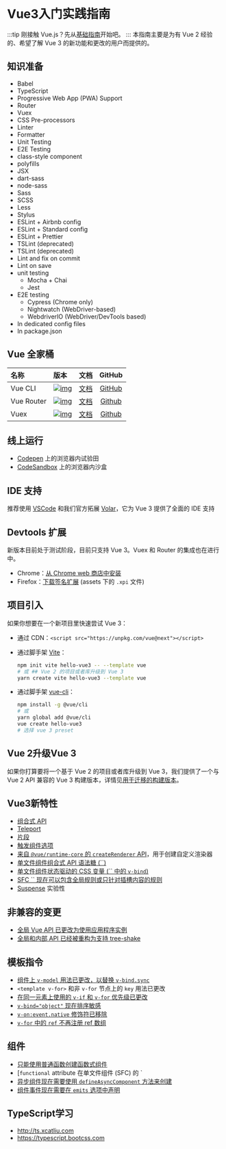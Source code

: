 <!--
 * @Author: xunzhaotech
 * @Email: luyb@xunzhaotech.com
 * @QQ: 1525572900
 * @LastEditors: xunzhaotech
-->
# Vue3入门实践指南
:::tip
刚接触 Vue.js？先从[基础指南](https://v3.cn.vuejs.org/guide/introduction.html#vue-js-%E6%98%AF%E4%BB%80%E4%B9%88)开始吧。
:::
本指南主要是为有 Vue 2 经验的、希望了解 Vue 3 的新功能和更改的用户而提供的。
## 知识准备
- Babel
- TypeScript
- Progressive Web App (PWA) Support
- Router
- Vuex
- CSS Pre-processors
- Linter
- Formatter
- Unit Testing
- E2E Testing
- class-style component
- polyfills
- JSX
- dart-sass
- node-sass
- Sass
- SCSS
- Less
- Stylus
- ESLint + Airbnb config
- ESLint + Standard config
- ESLint + Prettier
- TSLint (deprecated)
- TSLint (deprecated)
- Lint and fix on commit
- Lint on save
- unit testing
  - Mocha + Chai
  - Jest
- E2E testing
  - Cypress (Chrome only)
  - Nightwatch (WebDriver-based)
  - WebdriverIO (WebDriver/DevTools based)
- In dedicated config files
- In package.json
## Vue 全家桶

| 名称       | 版本                                                         |                  文档                  |                       GitHub                       |
| :--------- | :----------------------------------------------------------- | :------------------------------------: | :------------------------------------------------: |
| Vue CLI    | [![img](https://img.shields.io/npm/v/@vue/cli)](https://www.npmjs.com/package/@vue/cli) |   [文档](https://cli.vuejs.org/zh/)    |     [GitHub](https://github.com/vuejs/vue-cli)     |
| Vue Router | [![img](https://img.shields.io/npm/v/vue-router/next.svg)](https://www.npmjs.com/package/vue-router/v/next) | [文档](https://next.router.vuejs.org/) | [Github](https://github.com/vuejs/vue-router-next) |
| Vuex       | [![img](https://img.shields.io/npm/v/vuex/next.svg)](https://www.npmjs.com/package/vuex/v/next) |  [文档](https://next.vuex.vuejs.org/)  |  [Github](https://github.com/vuejs/vuex/tree/4.0)  |

## 线上运行
- [Codepen](https://codepen.io/yyx990803/pen/OJNoaZL) 上的浏览器内试验田
- [CodeSandbox](https://v3.vue.new/) 上的浏览器内沙盒
## IDE 支持
推荐使用 [VSCode](https://code.visualstudio.com/) 和我们官方拓展 [Volar](https://github.com/johnsoncodehk/volar)，它为 Vue 3 提供了全面的 IDE 支持

##  Devtools 扩展
新版本目前处于测试阶段，目前只支持 Vue 3。Vuex 和 Router 的集成也在进行中。
-  Chrome：[从 Chrome web 商店中安装](https://chrome.google.com/webstore/detail/vuejs-devtools/ljjemllljcmogpfapbkkighbhhppjdbg?hl=en)
-  Firefox：[下载签名扩展](https://github.com/vuejs/vue-devtools/releases/tag/v6.0.0-beta.20) (assets 下的 `.xpi` 文件)

## 项目引入
如果你想要在一个新项目里快速尝试 Vue 3：
- 通过 CDN：`<script src="https://unpkg.com/vue@next"></script>`

- 通过脚手架 [Vite](https://github.com/vitejs/vite)：

  ```bash
  npm init vite hello-vue3 -- --template vue 
  # 或 ## Vue 2 的项目或者库升级到 Vue 3
  yarn create vite hello-vue3 --template vue
  ```

- 通过脚手架 [vue-cli](https://cli.vuejs.org/)：

  ```bash
  npm install -g @vue/cli 
  # 或 
  yarn global add @vue/cli
  vue create hello-vue3
  # 选择 vue 3 preset
  ```
## Vue 2升级Vue 3
如果你打算要将一个基于 Vue 2 的项目或者库升级到 Vue 3，我们提供了一个与 Vue 2 API 兼容的 Vue 3 构建版本，详情见[用于迁移的构建版本](https://v3.cn.vuejs.org/guide/migration/migration-build.html)。
## Vue3新特性
- [组合式 API](https://v3.cn.vuejs.org/guide/composition-api-introduction.html)
- [Teleport](https://v3.cn.vuejs.org/guide/teleport.html)
- [片段](https://v3.cn.vuejs.org/guide/migration/fragments.html)
- [触发组件选项](https://v3.cn.vuejs.org/guide/component-custom-events.html)
- [来自 `@vue/runtime-core` 的 `createRenderer` API](https://github.com/vuejs/vue-next/tree/master/packages/runtime-core)，用于创建自定义渲染器
- [单文件组件组合式 API 语法糖 (``)](https://v3.cn.vuejs.org/api/sfc-script-setup.html)
- [单文件组件状态驱动的 CSS 变量 (`` 中的 `v-bind`)](https://v3.cn.vuejs.org/api/sfc-style.html#状态驱动的动态-css)
- [SFC `` 现在可以包含全局规则或只针对插槽内容的规则](https://github.com/vuejs/rfcs/blob/master/active-rfcs/0023-scoped-styles-changes.md)
- [Suspense](https://v3.cn.vuejs.org/guide/migration/suspense.html) 实验性
## 非兼容的变更
- [全局 Vue API 已更改为使用应用程序实例](https://v3.cn.vuejs.org/guide/migration/global-api.html)
- [全局和内部 API 已经被重构为支持 tree-shake](https://v3.cn.vuejs.org/guide/migration/global-api-treeshaking.html)

## 模板指令

- [组件上 `v-model` 用法已更改，以替换 `v-bind.sync`](https://v3.cn.vuejs.org/guide/migration/v-model.html)
- `<template v-for>` 和非 `v-for` 节点上的 `key` 用法已更改
-  [在同一元素上使用的 `v-if` 和 `v-for` 优先级已更改](https://v3.cn.vuejs.org/guide/migration/v-if-v-for.html)
- [`v-bind="object"` 现在排序敏感](https://v3.cn.vuejs.org/guide/migration/v-bind.html)
- [`v-on:event.native` 修饰符已移除](https://v3.cn.vuejs.org/guide/migration/v-on-native-modifier-removed.html)
- [`v-for` 中的 `ref` 不再注册 ref 数组](https://v3.cn.vuejs.org/guide/migration/array-refs.html)

## 组件

- [只能使用普通函数创建函数式组件](https://v3.cn.vuejs.org/guide/migration/functional-components.html)
- [`functional` attribute 在单文件组件 (SFC) 的 `
- [异步组件现在需要使用 `defineAsyncComponent` 方法来创建](https://v3.cn.vuejs.org/guide/migration/async-components.html)
- [组件事件现在需要在 `emits` 选项中声明](https://v3.cn.vuejs.org/guide/migration/emits-option.html)

## TypeScript学习
- http://ts.xcatliu.com
- https://typescript.bootcss.com